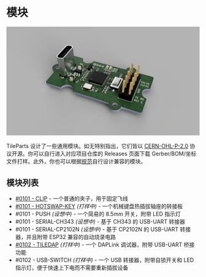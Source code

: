 # 模块

![0102-TILEDAP](./0102-TILEDAP.png)

TileParts 设计了一些通用模块。如无特别指出，它们皆以 [CERN-OHL-P-2.0](https://spdx.org/licenses/CERN-OHL-P-2.0.html) 协议开源。你可以自行进入对应项目仓库的 Releases 页面下载 Gerber/BOM/坐标文件打样。此外，你也可以根据[规范](/spec/)自行设计兼容的模块。

## 模块列表

* [#0101 - CLIP](https://github.com/TileParts/0101-CLIP) - 一个普通的夹子，用于固定飞线
* [#0101 - HOTSWAP-KEY](https://github.com/TileParts/0101-HOTSWAP-KEY) _(打样中)_ - 一个机械键盘热插拔轴座的转接板
* #0101 - PUSH _(设想中)_ - 一个简易的 8.5mm 开关，附带 LED 指示灯
* #0101 - SERIAL-CH343 _(设想中)_ - 基于 CH343 的 USB-UART 转接器
* #0101 - SERIAL-CP2102N _(设想中)_ - 基于 CP2102N 的 USB-UART 转接器，并且附带 ESP32 兼容的自动烧录电路
* [#0102 - TILEDAP](https://github.com/TileParts/0102-TILEDAP) _(打样中)_ - 一个 DAPLink 调试器，附带 USB-UART 桥接功能
* #0102 - USB-SWITCH _(打样中)_ - 一个 USB 转接器，附带自锁开关和 LED 指示灯，便于快速上下电而不需要重新插拔设备
